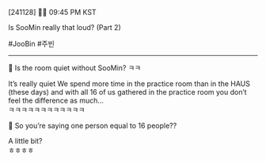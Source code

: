 [241128] 🐣💭 09:45 PM KST 

Is SooMin really that loud? (Part 2)

#JooBin #주빈
___
🫧 Is the room quiet without SooMin? ㅋㅋ

It’s really quiet
We spend more time in the practice room than in the HAUS (these days)
and with all 16 of us gathered in the practice room 
you don’t feel the difference as much...  
ㅋㅋㅋㅋㅋㅋㅋㅋㅋㅋㅋㅋ

🫧 So you’re saying one person equal to 16 people??

A little bit?  
ㅎㅎㅎㅎ